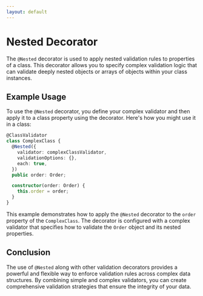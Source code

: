 ```yaml
---
layout: default
---
```


# Nested Decorator

The `@Nested` decorator is used to apply nested validation rules to properties of a class. This decorator allows you to specify complex validation logic that can validate deeply nested objects or arrays of objects within your class instances.

## Example Usage

To use the `@Nested` decorator, you define your complex validator and then apply it to a class property using the decorator. Here's how you might use it in a class:

```typescript
@ClassValidator
class ComplexClass {
  @Nested({
    validator: complexClassValidator,
    validationOptions: {},
    each: true,
  })
  public order: Order;

  constructor(order: Order) {
    this.order = order;
  }
}
```

This example demonstrates how to apply the `@Nested` decorator to the `order` property of the `ComplexClass`. The decorator is configured with a complex validator that specifies how to validate the `Order` object and its nested properties.

## Conclusion

The use of `@Nested` along with other validation decorators provides a powerful and flexible way to enforce validation rules across complex data structures. By combining simple and complex validators, you can create comprehensive validation strategies that ensure the integrity of your data.
